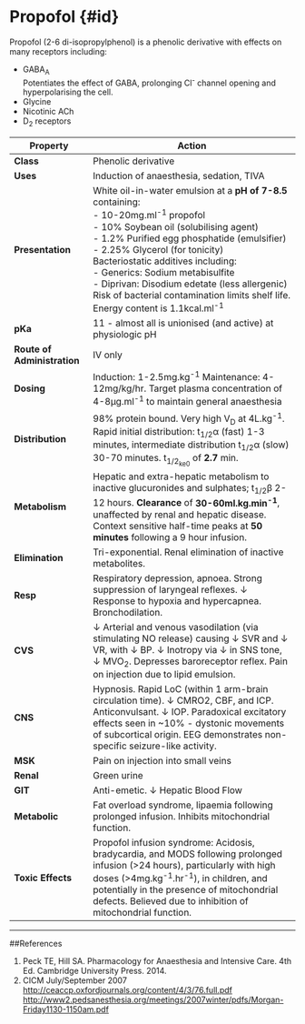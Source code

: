 # Propofol {#id}

Propofol (2-6 di-isopropylphenol) is a phenolic derivative with effects on many receptors including:
* GABA<sub>A</sub>  
Potentiates the effect of GABA, prolonging Cl<sup>-</sup> channel opening and hyperpolarising the cell.
* Glycine
* Nicotinic ACh
* D<sub>2</sub> receptors


|Property|Action|
|--|--|
|**Class**|Phenolic derivative|
|**Uses**|Induction of anaesthesia, sedation, TIVA|
|**Presentation**| White oil-in-water emulsion at a **pH of 7-8.5** containing:<br>- 10-20mg.ml<sup>-1</sup> propofol<br>- 10% Soybean oil (solubilising agent)<br>- 1.2% Purified egg phosphatide (emulsifier) <br>- 2.25% Glycerol (for tonicity)<br>Bacteriostatic additives including:<br>- Generics: Sodium metabisulfite<br>- Diprivan: Disodium edetate (less allergenic)<br>  Risk of bacterial contamination limits shelf life.<br> Energy content is 1.1kcal.ml<sup>-1</sup>|
|**pKa**| 11 - almost all is unionised (and active) at physiologic pH|
|**Route of Administration**|IV only|
|**Dosing**|Induction: 1-2.5mg.kg<sup>-1</sup> Maintenance: 4-12mg/kg/hr. Target plasma concentration of 4-8μg.ml<sup>-1</sup> to maintain general anaesthesia|
|**Distribution**|98% protein bound. Very high V<sub>D</sub> at 4L.kg<sup>-1</sup>. Rapid initial distribution: t<sub>1/2</sub>α (fast) 1-3 minutes, intermediate distribution t<sub>1/2</sub>α (slow) 30-70 minutes. t<sub>1/2<sub>ke0</sub></sub> of **2.7** min.|
|**Metabolism**| Hepatic and extra-hepatic metabolism to inactive glucuronides and sulphates; t<sub>1/2</sub>β 2-12 hours. **Clearance** of <strong>30-60ml.kg.min<sup>-1</sup></strong>, unaffected by renal and hepatic disease. Context sensitive half-time peaks at **50 minutes** following a 9 hour infusion.|
|**Elimination**|Tri-exponential. Renal elimination of inactive metabolites.|
|**Resp**|Respiratory depression, apnoea. Strong suppression of laryngeal reflexes. ↓ Response to hypoxia and hypercapnea. Bronchodilation.
|**CVS**|↓ Arterial and venous vasodilation (via stimulating NO release) causing ↓ SVR and ↓ VR, with ↓ BP. ↓ Inotropy via ↓ in SNS tone, ↓ MVO<sub>2</sub>. Depresses baroreceptor reflex. Pain on injection due to lipid emulsion.|
|**CNS**|Hypnosis. Rapid LoC (within 1 arm-brain circulation time). ↓ CMRO2, CBF, and ICP. Anticonvulsant. ↓ IOP. Paradoxical excitatory effects seen in ~10% - dystonic movements of subcortical origin. EEG demonstrates non-specific seizure-like activity.|
|**MSK**|Pain on injection into small veins|
|**Renal**|Green urine|
|**GIT**|Anti-emetic. ↓ Hepatic Blood Flow|
|**Metabolic**|Fat overload syndrome, lipaemia following prolonged infusion. Inhibits mitochondrial function.|
|**Toxic Effects**|Propofol infusion syndrome: Acidosis, bradycardia, and MODS following prolonged infusion (>24 hours), particularly with high doses (>4mg.kg<sup>-1</sup>.hr<sup>-1</sup>), in children, and potentially in the presence of mitochondrial defects. Believed due to inhibition of mitochondrial function.|


---
##References
1. Peck TE, Hill SA. Pharmacology for Anaesthesia and Intensive Care. 4th Ed. Cambridge University Press. 2014.  
2. CICM July/September 2007
http://ceaccp.oxfordjournals.org/content/4/3/76.full.pdf
http://www2.pedsanesthesia.org/meetings/2007winter/pdfs/Morgan-Friday1130-1150am.pdf